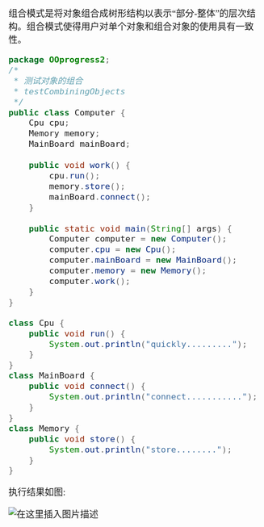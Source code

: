 <font size = 4 face = "黑体">

组合模式是将对象组合成树形结构以表示“部分-整体”的层次结构。组合模式使得用户对单个对象和组合对象的使用具有一致性。

```java
package OOprogress2;
/*
 * 测试对象的组合
 * testCombiningObjects
 */
public class Computer {
    Cpu cpu;
    Memory memory;
    MainBoard mainBoard;
 
    public void work() {
        cpu.run();
        memory.store();
        mainBoard.connect();
    }
     
    public static void main(String[] args) {
        Computer computer = new Computer();
        computer.cpu = new Cpu();
        computer.mainBoard = new MainBoard();
        computer.memory = new Memory();
        computer.work();
    }
}

class Cpu {
    public void run() {
        System.out.println("quickly.........");
    }
}
class MainBoard {
    public void connect() {
        System.out.println("connect...........");
    }
}
class Memory {
    public void store() {
        System.out.println("store........");
    }
}
```

执行结果如图:

![在这里插入图片描述](https://img-blog.csdnimg.cn/20200201195657455.png?x-oss-process=image/watermark,type_ZmFuZ3poZW5naGVpdGk,shadow_10,text_aHR0cHM6Ly9ibG9nLmNzZG4ubmV0L3FxXzQzODA4NzAw,size_16,color_FFFFFF,t_70)


</font>